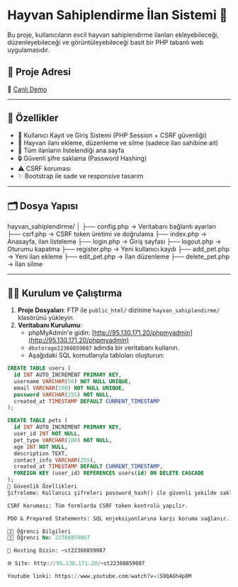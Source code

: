 # Hayvan Sahiplendirme İlan Sistemi 🐾

Bu proje, kullanıcıların evcil hayvan sahiplendirme ilanları ekleyebileceği, düzenleyebileceği ve görüntüleyebileceği basit bir PHP tabanlı web uygulamasıdır.

## 🔗 Proje Adresi

📍 [Canlı Demo](http://95.130.171.20/~st22360859087)

---

## 📌 Özellikler

- 👤 Kullanıcı Kayıt ve Giriş Sistemi (PHP Session + CSRF güvenliği)
- 🐶 Hayvan ilanı ekleme, düzenleme ve silme (sadece ilan sahibine ait)
- 📄 Tüm ilanların listelendiği ana sayfa
- 🔒 Güvenli şifre saklama (Password Hashing)
- ⚠️ CSRF koruması
- ✨ Bootstrap ile sade ve responsive tasarım

---

## 🗂️ Dosya Yapısı

hayvan_sahiplendirme/
│
├── config.php → Veritabanı bağlantı ayarları
├── csrf.php → CSRF token üretimi ve doğrulama
├── index.php → Anasayfa, ilan listeleme
├── login.php → Giriş sayfası
├── logout.php → Oturumu kapatma
├── register.php → Yeni kullanıcı kaydı
├── add_pet.php → Yeni ilan ekleme
├── edit_pet.php → İlan düzenleme
├── delete_pet.php → İlan silme


---

## 🧑‍💻 Kurulum ve Çalıştırma

1. **Proje Dosyaları**: FTP ile `public_html/` dizinine `hayvan_sahiplendirme/` klasörünü yükleyin.
2. **Veritabanı Kurulumu**:
   - phpMyAdmin'e gidin: [http://95.130.171.20/phpmyadmin](http://95.130.171.20/phpmyadmin)
   - `dbstorage22360859087` adında bir veritabanı kullanın.
   - Aşağıdaki SQL komutlarıyla tabloları oluşturun:

```sql
CREATE TABLE users (
  id INT AUTO_INCREMENT PRIMARY KEY,
  username VARCHAR(50) NOT NULL UNIQUE,
  email VARCHAR(100) NOT NULL UNIQUE,
  password VARCHAR(255) NOT NULL,
  created_at TIMESTAMP DEFAULT CURRENT_TIMESTAMP
);

CREATE TABLE pets (
  id INT AUTO_INCREMENT PRIMARY KEY,
  user_id INT NOT NULL,
  pet_type VARCHAR(100) NOT NULL,
  age INT NOT NULL,
  description TEXT,
  contact_info VARCHAR(255),
  created_at TIMESTAMP DEFAULT CURRENT_TIMESTAMP,
  FOREIGN KEY (user_id) REFERENCES users(id) ON DELETE CASCADE
);
🔐 Güvenlik Özellikleri
Şifreleme: Kullanıcı şifreleri password_hash() ile güvenli şekilde saklanır.

CSRF Koruması: Tüm formlarda CSRF token kontrolü yapılır.

PDO & Prepared Statements: SQL enjeksiyonlarına karşı koruma sağlanır.

🧑‍🎓 Öğrenci Bilgileri
👨‍🎓 Öğrenci No: 22360859087

📁 Hosting Dizin: ~st22360859087

🌐 Site: http://95.130.171.20/~st22360859087

Youtube linki: https://www.youtube.com/watch?v=1S9QAGh4p8M
